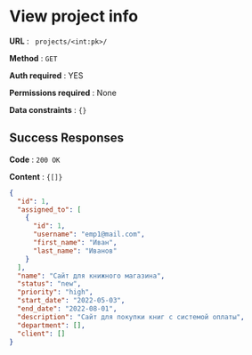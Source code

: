 # View project info

**URL** : ` projects/<int:pk>/`

**Method** : `GET`

**Auth required** : YES

**Permissions required** : None

**Data constraints** : `{}`

## Success Responses

**Code** : `200 OK`

**Content** : `{[]}`

```json
{
  "id": 1,
  "assigned_to": [
    {
      "id": 1,
      "username": "emp1@mail.com",
      "first_name": "Иван",
      "last_name": "Иванов"
    }
  ],
  "name": "Сайт для книжного магазина",
  "status": "new",
  "priority": "high",
  "start_date": "2022-05-03",
  "end_date": "2022-08-01",
  "description": "Сайт для покупки книг с системой оплаты",
  "department": [],
  "client": []
}
```